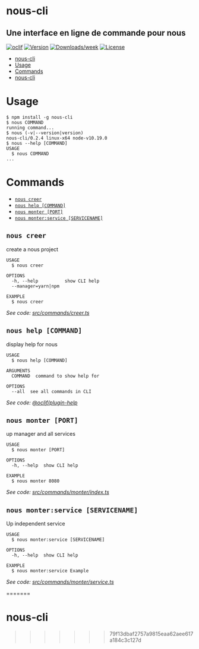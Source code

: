 # nous-cli

## Une interface en ligne de commande pour nous

[![oclif](https://img.shields.io/badge/cli-oclif-brightgreen.svg)](https://oclif.io)
[![Version](https://img.shields.io/npm/v/nous-cli.svg)](https://npmjs.org/package/nous-cli)
[![Downloads/week](https://img.shields.io/npm/dw/nous-cli.svg)](https://npmjs.org/package/nous-cli)
[![License](https://img.shields.io/npm/l/nous-cli.svg)](https://github.com/roqueando/nous-cli/blob/master/package.json)

<!-- toc -->
* [nous-cli](#nous-cli)
* [Usage](#usage)
* [Commands](#commands)
* [nous-cli](#nous-cli-1)
<!-- tocstop -->
# Usage
<!-- usage -->
```sh-session
$ npm install -g nous-cli
$ nous COMMAND
running command...
$ nous (-v|--version|version)
nous-cli/0.2.4 linux-x64 node-v10.19.0
$ nous --help [COMMAND]
USAGE
  $ nous COMMAND
...
```
<!-- usagestop -->
# Commands
<!-- commands -->
* [`nous creer`](#nous-creer)
* [`nous help [COMMAND]`](#nous-help-command)
* [`nous monter [PORT]`](#nous-monter-port)
* [`nous monter:service [SERVICENAME]`](#nous-monterservice-servicename)

## `nous creer`

create a nous project

```
USAGE
  $ nous creer

OPTIONS
  -h, --help          show CLI help
  --manager=yarn|npm

EXAMPLE
  $ nous creer
```

_See code: [src/commands/creer.ts](https://github.com/roqueando/nous-cli/blob/v0.2.4/src/commands/creer.ts)_

## `nous help [COMMAND]`

display help for nous

```
USAGE
  $ nous help [COMMAND]

ARGUMENTS
  COMMAND  command to show help for

OPTIONS
  --all  see all commands in CLI
```

_See code: [@oclif/plugin-help](https://github.com/oclif/plugin-help/blob/v2.2.3/src/commands/help.ts)_

## `nous monter [PORT]`

up manager and all services

```
USAGE
  $ nous monter [PORT]

OPTIONS
  -h, --help  show CLI help

EXAMPLE
  $ nous monter 8080
```

_See code: [src/commands/monter/index.ts](https://github.com/roqueando/nous-cli/blob/v0.2.4/src/commands/monter/index.ts)_

## `nous monter:service [SERVICENAME]`

Up independent service

```
USAGE
  $ nous monter:service [SERVICENAME]

OPTIONS
  -h, --help  show CLI help

EXAMPLE
  $ nous monter:service Example
```

_See code: [src/commands/monter/service.ts](https://github.com/roqueando/nous-cli/blob/v0.2.4/src/commands/monter/service.ts)_
<!-- commandsstop -->
=======
# nous-cli
>>>>>>> 79f13dbaf2757a9815eaa62aee617a184c3c127d
